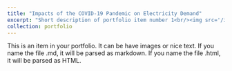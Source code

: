 ```yaml
---
title: "Impacts of the COVID-19 Pandemic on Electricity Demand"
excerpt: "Short description of portfolio item number 1<br/><img src='/images/covid_banner.png'>"
collection: portfolio
---
```


This is an item in your portfolio. It can be have images or nice text. If you name the file .md, it will be parsed as markdown. If you name the file .html, it will be parsed as HTML. 
